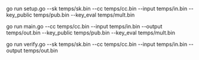 go run setup.go --sk temps/sk.bin --cc temps/cc.bin --input temps/in.bin --key_public temps/pub.bin --key_eval temps/mult.bin

go run main.go --cc temps/cc.bin --input temps/in.bin --output temps/out.bin --key_public temps/pub.bin --key_eval temps/mult.bin

go run verify.go --sk temps/sk.bin --cc temps/cc.bin --input temps/in.bin --output temps/out.bin